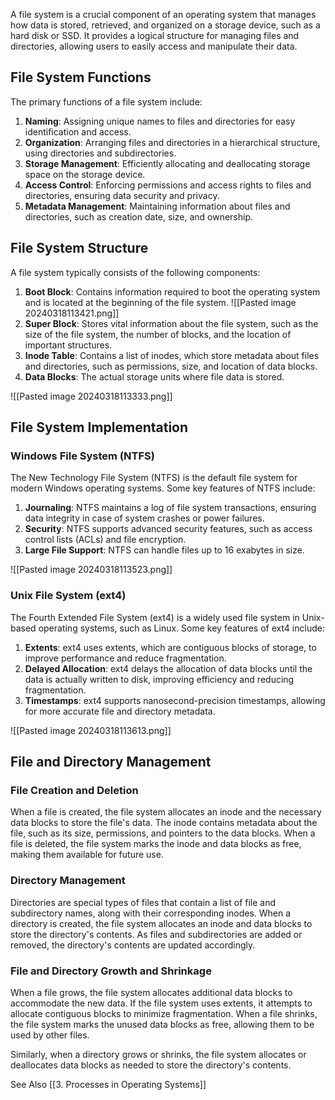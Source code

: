 A file system is a crucial component of an operating system that manages how data is stored, retrieved, and organized on a storage device, such as a hard disk or SSD. It provides a logical structure for managing files and directories, allowing users to easily access and manipulate their data.

## File System Functions
The primary functions of a file system include:
1. **Naming**: Assigning unique names to files and directories for easy identification and access.
2. **Organization**: Arranging files and directories in a hierarchical structure, using directories and subdirectories.
3. **Storage Management**: Efficiently allocating and deallocating storage space on the storage device.
4. **Access Control**: Enforcing permissions and access rights to files and directories, ensuring data security and privacy.
5. **Metadata Management**: Maintaining information about files and directories, such as creation date, size, and ownership.

## File System Structure
A file system typically consists of the following components:
1. **Boot Block**: Contains information required to boot the operating system and is located at the beginning of the file system.
![[Pasted image 20240318113421.png]]
2. **Super Block**: Stores vital information about the file system, such as the size of the file system, the number of blocks, and the location of important structures.
3. **Inode Table**: Contains a list of inodes, which store metadata about files and directories, such as permissions, size, and location of data blocks.
4. **Data Blocks**: The actual storage units where file data is stored.

![[Pasted image 20240318113333.png]]
## File System Implementation
### Windows File System (NTFS)
The New Technology File System (NTFS) is the default file system for modern Windows operating systems. Some key features of NTFS include:
1. **Journaling**: NTFS maintains a log of file system transactions, ensuring data integrity in case of system crashes or power failures.
2. **Security**: NTFS supports advanced security features, such as access control lists (ACLs) and file encryption.
3. **Large File Support**: NTFS can handle files up to 16 exabytes in size.

![[Pasted image 20240318113523.png]]

### Unix File System (ext4)
The Fourth Extended File System (ext4) is a widely used file system in Unix-based operating systems, such as Linux. Some key features of ext4 include:
1. **Extents**: ext4 uses extents, which are contiguous blocks of storage, to improve performance and reduce fragmentation.
2. **Delayed Allocation**: ext4 delays the allocation of data blocks until the data is actually written to disk, improving efficiency and reducing fragmentation.
3. **Timestamps**: ext4 supports nanosecond-precision timestamps, allowing for more accurate file and directory metadata.

![[Pasted image 20240318113613.png]]

## File and Directory Management
### File Creation and Deletion
When a file is created, the file system allocates an inode and the necessary data blocks to store the file's data. The inode contains metadata about the file, such as its size, permissions, and pointers to the data blocks. When a file is deleted, the file system marks the inode and data blocks as free, making them available for future use.

### Directory Management
Directories are special types of files that contain a list of file and subdirectory names, along with their corresponding inodes. When a directory is created, the file system allocates an inode and data blocks to store the directory's contents. As files and subdirectories are added or removed, the directory's contents are updated accordingly.

### File and Directory Growth and Shrinkage
When a file grows, the file system allocates additional data blocks to accommodate the new data. If the file system uses extents, it attempts to allocate contiguous blocks to minimize fragmentation. When a file shrinks, the file system marks the unused data blocks as free, allowing them to be used by other files.

Similarly, when a directory grows or shrinks, the file system allocates or deallocates data blocks as needed to store the directory's contents.

See Also [[3. Processes in Operating Systems]]